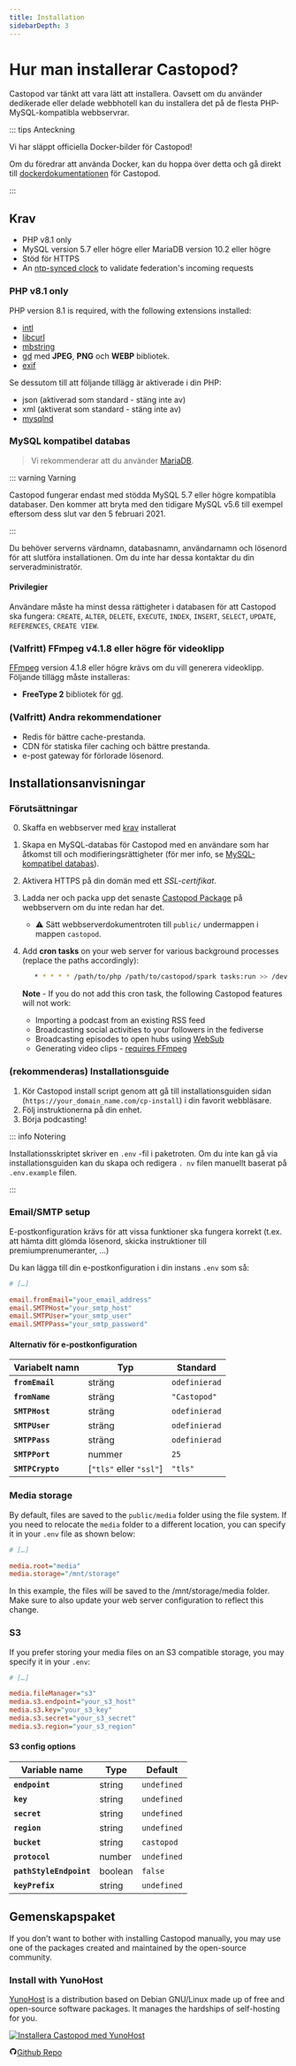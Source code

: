 ```yaml
---
title: Installation
sidebarDepth: 3
---
```


# Hur man installerar Castopod?

Castopod var tänkt att vara lätt att installera. Oavsett om du använder
dedikerade eller delade webbhotell kan du installera det på de flesta
PHP-MySQL-kompatibla webbservrar.

::: tips Anteckning

Vi har släppt officiella Docker-bilder för Castopod!

Om du föredrar att använda Docker, kan du hoppa över detta och gå direkt till
[dockerdokumentationen](./docker.md) för Castopod.

:::

## Krav

- PHP v8.1 only
- MySQL version 5.7 eller högre eller MariaDB version 10.2 eller högre
- Stöd för HTTPS
- An [ntp-synced clock](https://wiki.debian.org/NTP) to validate federation's
  incoming requests

### PHP v8.1 only

PHP version 8.1 is required, with the following extensions installed:

- [intl](https://php.net/manual/en/intl.requirements.php)
- [libcurl](https://php.net/manual/en/curl.requirements.php)
- [mbstring](https://php.net/manual/en/mbstring.installation.php)
- [gd](https://www.php.net/manual/en/image.installation.php) med **JPEG**,
  **PNG** och **WEBP** bibliotek.
- [exif](https://www.php.net/manual/en/exif.installation.php)

Se dessutom till att följande tillägg är aktiverade i din PHP:

- json (aktiverad som standard - stäng inte av)
- xml (aktiverat som standard - stäng inte av)
- [mysqlnd](https://php.net/manual/en/mysqlnd.install.php)

### MySQL kompatibel databas

> Vi rekommenderar att du använder [MariaDB](https://mariadb.org).

::: varning Varning

Castopod fungerar endast med stödda MySQL 5.7 eller högre kompatibla databaser.
Den kommer att bryta med den tidigare MySQL v5.6 till exempel eftersom dess slut
var den 5 februari 2021.

:::

Du behöver serverns värdnamn, databasnamn, användarnamn och lösenord för att
slutföra installationen. Om du inte har dessa kontaktar du din
serveradministratör.

#### Privilegier

Användare måste ha minst dessa rättigheter i databasen för att Castopod ska
fungera: `CREATE`, `ALTER`, `DELETE`, `EXECUTE`, `INDEX`, `INSERT`, `SELECT`,
`UPDATE`, `REFERENCES`, `CREATE VIEW`.

### (Valfritt) FFmpeg v4.1.8 eller högre för videoklipp

[FFmpeg](https://www.ffmpeg.org/) version 4.1.8 eller högre krävs om du vill
generera videoklipp. Följande tillägg måste installeras:

- **FreeType 2** bibliotek för
  [gd](https://www.php.net/manual/en/image.installation.php).

### (Valfritt) Andra rekommendationer

- Redis för bättre cache-prestanda.
- CDN för statiska filer caching och bättre prestanda.
- e-post gateway för förlorade lösenord.

## Installationsanvisningar

### Förutsättningar

0. Skaffa en webbserver med [krav](#requirements) installerat
1. Skapa en MySQL-databas för Castopod med en användare som har åtkomst till och
   modifieringsrättigheter (för mer info, se
   [MySQL-kompatibel databas](#mysql-compatible-database)).
2. Aktivera HTTPS på din domän med ett _SSL-certifikat_.
3. Ladda ner och packa upp det senaste [Castopod Package](https://castopod.org/)
   på webbservern om du inte redan har det.
   - ⚠️ Sätt webbserverdokumentroten till `public/` undermappen i mappen
     `castopod`.
4. Add **cron tasks** on your web server for various background processes
   (replace the paths accordingly):

   ```bash
      * * * * * /path/to/php /path/to/castopod/spark tasks:run >> /dev/null 2>&1
   ```

   **Note** - If you do not add this cron task, the following Castopod features
   will not work:

   - Importing a podcast from an existing RSS feed
   - Broadcasting social activities to your followers in the fediverse
   - Broadcasting episodes to open hubs using
     [WebSub](https://en.wikipedia.org/wiki/WebSub)
   - Generating video clips -
     [requires FFmpeg](#optional-ffmpeg-v418-or-higher-for-video-clips)

### (rekommenderas) Installationsguide

1. Kör Castopod install script genom att gå till installationsguiden sidan
   (`https://your_domain_name.com/cp-install`) i din favorit webbläsare.
2. Följ instruktionerna på din enhet.
3. Börja podcasting!

::: info Notering

Installationsskriptet skriver en `.env` -fil i paketroten. Om du inte kan gå via
installationsguiden kan du skapa och redigera `. nv` filen manuellt baserat på
`.env.example` filen.

:::

### Email/SMTP setup

E-postkonfiguration krävs för att vissa funktioner ska fungera korrekt (t.ex.
att hämta ditt glömda lösenord, skicka instruktioner till premiumprenumeranter,
…)

Du kan lägga till din e-postkonfiguration i din instans `.env` som så:

```ini
# […]

email.fromEmail="your_email_address"
email.SMTPHost="your_smtp_host"
email.SMTPUser="your_smtp_user"
email.SMTPPass="your_smtp_password"
```

#### Alternativ för e-postkonfiguration

| Variabelt namn   | Typ                     | Standard      |
| ---------------- | ----------------------- | ------------- |
| **`fromEmail`**  | sträng                  | `odefinierad` |
| **`fromName`**   | sträng                  | `"Castopod"`  |
| **`SMTPHost`**   | sträng                  | `odefinierad` |
| **`SMTPUser`**   | sträng                  | `odefinierad` |
| **`SMTPPass`**   | sträng                  | `odefinierad` |
| **`SMTPPort`**   | nummer                  | `25`          |
| **`SMTPCrypto`** | [`"tls"` eller `"ssl"`] | `"tls"`       |

### Media storage

By default, files are saved to the `public/media` folder using the file system.
If you need to relocate the `media` folder to a different location, you can
specify it in your `.env` file as shown below:

```ini
# […]

media.root="media"
media.storage="/mnt/storage"
```

In this example, the files will be saved to the /mnt/storage/media folder. Make
sure to also update your web server configuration to reflect this change.

### S3

If you prefer storing your media files on an S3 compatible storage, you may
specify it in your `.env`:

```ini
# […]

media.fileManager="s3"
media.s3.endpoint="your_s3_host"
media.s3.key="your_s3_key"
media.s3.secret="your_s3_secret"
media.s3.region="your_s3_region"
```

#### S3 config options

| Variable name           | Type    | Default     |
| ----------------------- | ------- | ----------- |
| **`endpoint`**          | string  | `undefined` |
| **`key`**               | string  | `undefined` |
| **`secret`**            | string  | `undefined` |
| **`region`**            | string  | `undefined` |
| **`bucket`**            | string  | `castopod`  |
| **`protocol`**          | number  | `undefined` |
| **`pathStyleEndpoint`** | boolean | `false`     |
| **`keyPrefix`**         | string  | `undefined` |

## Gemenskapspaket

If you don't want to bother with installing Castopod manually, you may use one
of the packages created and maintained by the open-source community.

### Install with YunoHost

[YunoHost](https://yunohost.org/) is a distribution based on Debian GNU/Linux
made up of free and open-source software packages. It manages the hardships of
self-hosting for you.

<div class="flex flex-wrap items-center gap-4">

<a href="https://install-app.yunohost.org/?app=castopod" target="_blank" rel="noopener noreferrer">
   <img src="https://install-app.yunohost.org/install-with-yunohost.svg" alt="Installera Castopod med YunoHost" class="align-middle" />
</a>

<a href="https://github.com/YunoHost-Apps/castopod_ynh" target="_blank" rel="noopener noreferrer" class="inline-flex items-center px-4 py-[.3rem] mx-auto font-semibold text-center text-black rounded-md gap-x-1 border-2 border-solid border-[#333] hover:no-underline hover:bg-gray-100"><svg
   xmlns="http://www.w3.org/2000/svg" viewBox="0 0 24 24" width="1em" height="1em"
   class="text-xl"><path fill="none" d="M0 0h24v24H0z"/><path d="M12 2A10 10 0 0 0 2 12a10 10 0 0 0 6.84 9.49c.5.09.69-.21.69-.48l-.02-1.86c-2.51.46-3.16-.61-3.36-1.18-.11-.28-.6-1.17-1.02-1.4-.35-.2-.85-.66-.02-.67.79-.01 1.35.72 1.54 1.02.9 1.52 2.34 1.1 2.91.83a2.1 2.1 0 0 1 .64-1.34c-2.22-.25-4.55-1.11-4.55-4.94A3.9 3.9 0 0 1 6.68 8.8a3.6 3.6 0 0 1 .1-2.65s.83-.27 2.75 1.02a9.28 9.28 0 0 1 2.5-.34c.85 0 1.7.12 2.5.34 1.9-1.3 2.75-1.02 2.75-1.02.54 1.37.2 2.4.1 2.65.63.7 1.02 1.58 1.02 2.68 0 3.84-2.34 4.7-4.56 4.94.36.31.67.91.67 1.85l-.01 2.75c0 .26.19.58.69.48A10.02 10.02 0 0 0 22 12 10 10 0 0 0 12 2z"/></svg>Github
Repo</a>

</div>
